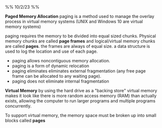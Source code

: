%% 10/2/23 %%

**Paged Memory Allocation**
paging is a method used to manage the overlay process in virtual memory systems (UNIX and Windows 10 are virtual memory systems)

paging requires the memory to be divided into equal sized chunks. Physical memory chunks are called **page frames** and logical/virtual memory chunks are called **pages**. the frames are always of equal size. a data structure is used to log the location and use of each page.
* paging allows noncontiguous memory allocation.
* paging is a form of dynamic relocation
* paging eliminates eliminates external fragmentation (any free page frame can be allocated to any waiting page).
* paging does not eliminate internal fragmentation

**Virtual Memory**
by using the hard drive as a "backing store" virtual memory makes it look like there is more random access memory (RAM) than actually exists, allowing the computer to run larger programs and multiple programs concurrently.

To support virtual memory, the memory space must be broken up into small blocks called **pages** 

